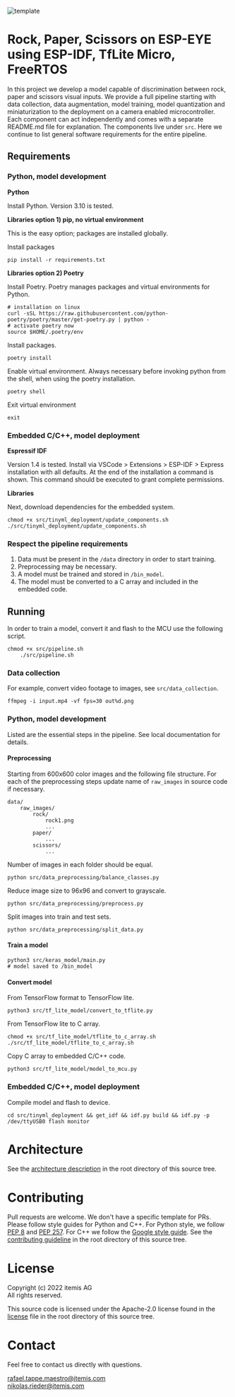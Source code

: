 ![template](https://github.com/itemis/tflite-esp-template/actions/workflows/cmake.yml/badge.svg)

# Rock, Paper, Scissors on ESP-EYE using ESP-IDF, TfLite Micro, FreeRTOS

In this project we develop a model capable of discrimination between rock, paper and scissors visual inputs.
We provide a full pipeline starting with data collection, data augmentation, model training, model quantization and miniaturization to the deployment on a camera enabled microcontroller.
Each component can act independently and comes with a separate README.md file for explanation.
The components live under `src`.
Here we continue to list general software requirements for the entire pipeline.

## Requirements

### Python, model development

**Python**

Install Python. Version 3.10 is tested.

**Libraries option 1) pip, no virtual environment**

This is the easy option; packages are installed globally.

Install packages

    pip install -r requirements.txt

**Libraries option 2) Poetry**

Install Poetry.
Poetry manages packages and virtual environments for Python.

    # installation on linux
    curl -sSL https://raw.githubusercontent.com/python-poetry/poetry/master/get-poetry.py | python -
    # activate poetry now
    source $HOME/.poetry/env

Install packages.

    poetry install

Enable virtual environment. Always necessary before invoking python from the shell, when using the poetry installation.

    poetry shell

Exit virtual environment

    exit

### Embedded C/C++, model deployment

**Espressif IDF**

Version 1.4 is tested.
Install via VSCode > Extensions > ESP-IDF > Express installation with all defaults.
At the end of the installation a command is shown.
This command should be executed to grant complete permissions.

**Libraries**

Next, download dependencies for the embedded system.

    chmod +x src/tinyml_deployment/update_components.sh
    ./src/tinyml_deployment/update_components.sh

### Respect the pipeline requirements

1. Data must be present in the `/data` directory in order to start training.
2. Preprocessing may be necessary.
3. A model must be trained and stored in `/bin_model`.
4. The model must be converted to a C array and included in the embedded code.

## Running

In order to train a model, convert it and flash to the MCU use the following script.

    chmod +x src/pipeline.sh
        ./src/pipeline.sh

### Data collection

For example, convert video footage to images, see `src/data_collection`.

    ffmpeg -i input.mp4 -vf fps=30 out%d.png

### Python, model development

Listed are the essential steps in the pipeline.
See local documentation for details.

#### Preprocessing

Starting from 600x600 color images and the following file structure.
For each of the preprocessing steps update name of `raw_images` in source code if necessary.

    data/
        raw_images/
            rock/
                rock1.png
                ...
            paper/
                ...
            scissors/
                ...

Number of images in each folder should be equal.

    python src/data_preprocessing/balance_classes.py

Reduce image size to 96x96 and convert to grayscale.

    python src/data_preprocessing/preprocess.py    

Split images into train and test sets.

    python src/data_preprocessing/split_data.py

#### Train a model

    python3 src/keras_model/main.py
    # model saved to /bin_model

#### Convert model

From TensorFlow format to TensorFlow lite.

    python3 src/tf_lite_model/convert_to_tflite.py

From TensorFlow lite to C array.

    chmod +x src/tf_lite_model/tflite_to_c_array.sh
    ./src/tf_lite_model/tflite_to_c_array.sh

Copy C array to embedded C/C++ code.

    python3 src/tf_lite_model/model_to_mcu.py

### Embedded C/C++, model deployment

Compile model and flash to device.

    cd src/tinyml_deployment && get_idf && idf.py build && idf.py -p /dev/ttyUSB0 flash monitor

# Architecture

See the [architecture description](ARCHITECTURE.md) in the root directory of this source tree.

# Contributing

Pull requests are welcome.
We don't have a specific template for PRs.
Please follow style guides for Python and C++.
For Python style, we follow [PEP 8](https://peps.python.org/pep-0008/) and [PEP 257](https://peps.python.org/pep-0257/).
For C++ we follow the [Google style guide](https://google.github.io/styleguide/cppguide.html).
See the [contributing guideline](CONTRIBUTING.md) in the root directory of this source tree. 

# License

Copyright (c) 2022 itemis AG<br>
All rights reserved.

This source code is licensed under the Apache-2.0 license found in the [license](LICENSE.md) file in the root directory of this source tree. 

# Contact

Feel free to contact us directly with questions.

rafael.tappe.maestro@itemis.com<br>
nikolas.rieder@itemis.com